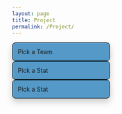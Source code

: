 ```yaml
---
layout: page
title: Project
permalink: /Project/
---
```

<html>
<head>
    <style>
        /* CSS for dropdown menus */
        .dropdown {
            position: relative;
            display: inline-block;
            margin-right: 30px;
            border: 1px solid black;
            background-color: #5499C7;
            width: 200px;
            box-shadow: 0px 8px 16px 0px rgba(0,0,0,0.2);
            z-index: 1;
            border-radius: 8px;
            padding: 12px;
        }
        .dropdown-content {
            display: none;
            position: absolute;
            background-color: #f9f9f9;
            width: 200px;
            box-shadow: 0px 8px 16px 0px rgba(0,0,0,0.2);
            z-index: 1;
            border-radius: 8px;
            padding: 12px;
        }
        .dropdown:hover .dropdown-content {
            display: block;
        }
        .dropdown-item {
            padding: 10px;
            color: #333;
            cursor: pointer;
            transition: background-color 0.3s ease;
        }
        .dropdown-item:hover {
            background-color: #e5e5e5;
        }
        .dropdown-item:first-child {
            margin-top: 0;
        }
        .dropdown-item:last-child {
            margin-bottom: 0;
        }
    </style>
</head>
<body>
    <div class="dropdown">
        <span>Pick a Team</span>
        <div class="dropdown-content">
            <div class="dropdown-item">Option 1</div>
            <div class="dropdown-item">Option 2</div>
            <div class="dropdown-item">Option 3</div>
            <div class="dropdown-item">Option 4</div>
            <div class="dropdown-item">Option 5</div>
            <div class="dropdown-item">Option 6</div>
            <div class="dropdown-item">Option 7</div>
            <div class="dropdown-item">Option 8</div>
            <div class="dropdown-item">Option 9</div>
            <div class="dropdown-item">Option 10</div>
            <div class="dropdown-item">Option 11</div>
            <div class="dropdown-item">Option 12</div>
            <div class="dropdown-item">Option 13</div>
            <div class="dropdown-item">Option 14</div>
            <div class="dropdown-item">Option 15</div>
            <div class="dropdown-item">Option 16</div>
            <div class="dropdown-item">Option 17</div>
            <div class="dropdown-item">Option 18</div>
            <div class="dropdown-item">Option 19</div>
            <div class="dropdown-item">Option 20</div>
            <div class="dropdown-item">Option 21</div>
            <div class="dropdown-item">Option 22</div>
            <div class="dropdown-item">Option 23</div>
            <div class="dropdown-item">Option 24</div>
            <div class="dropdown-item">Option 25</div>
            <div class="dropdown-item">Option 26</div>
            <div class="dropdown-item">Option 27</div>
            <div class="dropdown-item">Option 28</div>
            <div class="dropdown-item">Option 29</div>
            <div class="dropdown-item">Option 30</div>
            <div class="dropdown-item">Option 31</div>
        </div>
    </div>
    <div class="dropdown">
        <span>Pick a Stat</span>
        <div class="dropdown-content">
            <div class="dropdown-item">Points</div>
            <div class="dropdown-item">Assists</div>
            <div class="dropdown-item">Rebounds</div>
            <div class="dropdown-item">Steals</div>
            <div class="dropdown-item">Blocks</div>
            <div class="dropdown-item">Field Goal %</div>
            <div class="dropdown-item">3 Point %</div>
        </div>
    </div>
    <div class="dropdown">
        <span>Pick a Stat</span>
        <div class="dropdown-content">
            <div class="dropdown-item">Points</div>
            <div class="dropdown-item">Assists</div>
            <div class="dropdown-item">Rebounds</div>
            <div class="dropdown-item">Steals</div>
            <div class="dropdown-item">Blocks</div>
            <div class="dropdown-item">Field Goal %</div>
            <div class="dropdown-item">3 Point %</div>
        </div>
    </div>
</body>
</html>